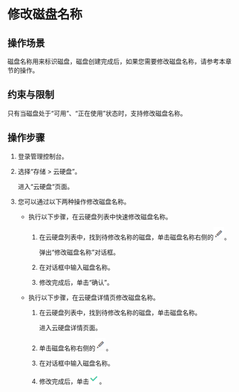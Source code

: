 # 修改磁盘名称<a name="ZH-CN_TOPIC_0132787375"></a>

## 操作场景<a name="section173983774120"></a>

磁盘名称用来标识磁盘，磁盘创建完成后，如果您需要修改磁盘名称，请参考本章节的操作。

## 约束与限制<a name="section6871711184810"></a>

只有当磁盘处于“可用”、“正在使用”状态时，支持修改磁盘名称。

## 操作步骤<a name="section125951212204911"></a>

1.  登录管理控制台。
2.  选择“存储 \> 云硬盘”。

    进入“云硬盘“页面。

3.  您可以通过以下两种操作修改磁盘名称。
    -   执行以下步骤，在云硬盘列表中快速修改磁盘名称。
        1.  在云硬盘列表中，找到待修改名称的磁盘，单击磁盘名称右侧的![](figures/icon-pen.png)。

            弹出“修改磁盘名称”对话框。

        2.  在对话框中输入磁盘名称。
        3.  修改完成后，单击“确认”。

    -   执行以下步骤，在云硬盘详情页修改磁盘名称。
        1.  在云硬盘列表中，找到待修改名称的磁盘，单击磁盘名称。

            进入云硬盘详情页面。

        2.  单击磁盘名称右侧的![](figures/icon-pen.png)。
        3.  在对话框中输入磁盘名称。
        4.  修改完成后，单击![](figures/icon-choose.png)。



